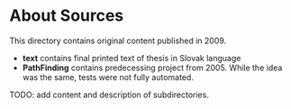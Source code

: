 # About Sources

This directory contains original content published in 2009.
* **text** contains final printed text of thesis in Slovak language
* **PathFinding** contains predecessing project from 2005. While the idea was the same, tests were not fully automated.

TODO: add content and description of subdirectories.
